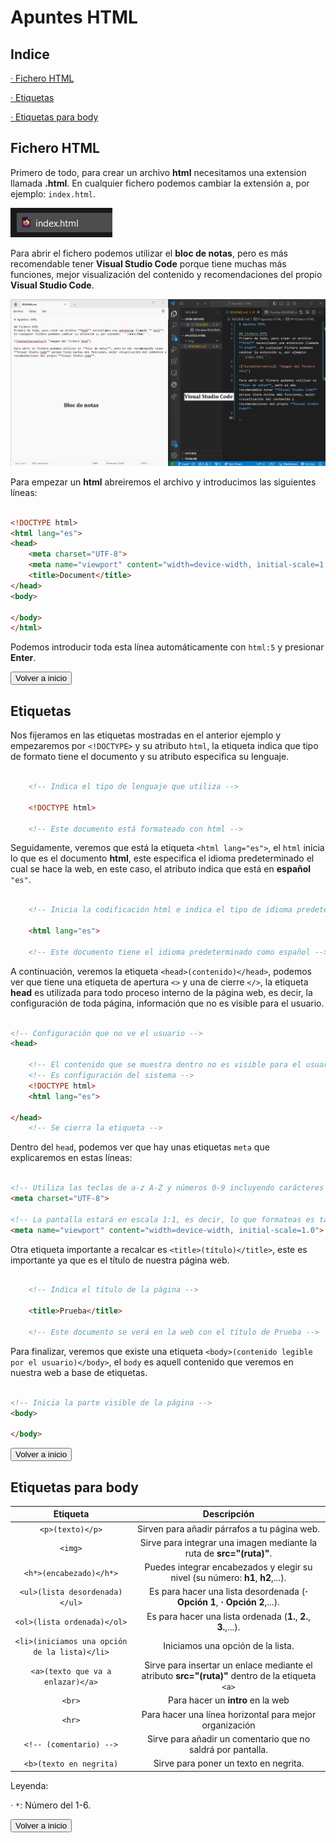 # Apuntes HTML

## Indice

[· Fichero HTML](./README.md#fichero-html "Fichero html")

[· Etiquetas](./README.md#etiquetas "Etiquetas")

[· Etiquetas para body](./README.md#etiquetas-para-body "Etiquetas para body")

## Fichero HTML
Primero de todo, para crear un archivo **html** necesitamos una extension llamada **.html**. En cualquier fichero podemos cambiar la extensión a, por ejemplo: ```index.html```.

![Imagen de fichero html](./img/ficherohtml.png "Imagen del fichero html")

Para abrir el fichero podemos utilizar el **bloc de notas**, pero es más recomendable tener **Visual Studio Code** porque tiene muchas más funciones, mejor visualización del contenido y recomendaciones del propio **Visual Studio Code**.

![Imagen de comparación](./img/comparacion.png "Imagen de comparación")

Para empezar un **html** abreiremos el archivo y introducimos las siguientes líneas:
``` html

<!DOCTYPE html>
<html lang="es">
<head>
    <meta charset="UTF-8">
    <meta name="viewport" content="width=device-width, initial-scale=1.0">
    <title>Document</title>
</head>
<body>
    
</body>
</html>

```

Podemos introducir toda esta línea automáticamente con ```html:5``` y presionar **Enter**.

[<button> Volver a inicio </button>](./README.md#indice "Volver a inicio")

## Etiquetas

Nos fijeramos en las etiquetas mostradas en el anterior ejemplo y empezaremos por ```<!DOCTYPE>``` y su atributo ```html```, la etiqueta indica que tipo de formato tiene el documento y su atributo especifica su lenguaje.

``` html

    <!-- Indica el tipo de lenguaje que utiliza -->

    <!DOCTYPE html>

    <!-- Este documento está formateado con html -->

```

Seguidamente, veremos que está la etiqueta ```<html lang="es">```, el ```html``` inicia lo que es el documento **html**, este especifica el idioma predeterminado el cual se hace la web, en este caso, el atributo indica que está en **español** ```"es"```. 

``` html

    <!-- Inicia la codificación html e indica el tipo de idioma predeterminado -->

    <html lang="es">

    <!-- Este documento tiene el idioma predeterminado como español -->

```

A continuación, veremos la etiqueta ```<head>(contenido)</head>```, podemos ver que tiene una etiqueta de apertura ```<>``` y una de cierre ```</>```, la etiqueta **head** es utilizada para todo proceso interno de la página web, es decir, la configuración de toda página, información que no es visible para el usuario.

``` html

<!-- Configuración que no ve el usuario -->
<head>

    <!-- El contenido que se muestra dentro no es visible para el usuario -->
    <!-- Es configuración del sistema -->
    <!DOCTYPE html>
    <html lang="es">

</head>
    <!-- Se cierra la etiqueta -->

```

Dentro del ```head```, podemos ver que hay unas etiquetas ```meta``` que explicaremos en estas líneas:

``` html

<!-- Utiliza las teclas de a-z A-Z y números 0-9 incluyendo carácteres especiales -->
<meta charset="UTF-8">

<!-- La pantalla estará en escala 1:1, es decir, lo que formateas es tal cuál se muestra -->
<meta name="viewport" content="width=device-width, initial-scale=1.0">

```

Otra etiqueta importante a recalcar es ```<title>(título)</title>```, este es importante ya que es el título de nuestra página web.

``` html

    <!-- Indica el título de la página -->

    <title>Prueba</title>

    <!-- Este documento se verá en la web con el título de Prueba -->

```

Para finalizar, veremos que existe una etiqueta ```<body>(contenido legible por el usuario)</body>```, el ```body``` es aquell contenido que veremos en nuestra web a base de etiquetas.

``` html

<!-- Inicia la parte visible de la página -->
<body>

</body>

```

[<button> Volver a inicio </button>](./README.md#indice "Volver a inicio")

## Etiquetas para body

| Etiqueta | Descripción |
|:-------------------------:|:----------------------------------------------------------------:|
| ``<p>(texto)</p>`` | Sirven para añadir párrafos a tu página web. |
| ``<img>``| Sirve para integrar una imagen mediante la ruta de **src="(ruta)"**. | 
| ``<h*>(encabezado)</h*>`` | Puedes integrar encabezados y elegir su nivel (su número: **h1**, **h2**,...). |
| ``<ul>(lista desordenada)</ul>`` | Es para hacer una lista desordenada (**· Opción 1**, **· Opción 2**,...). |
| ``<ol>(lista ordenada)</ol>`` | Es para hacer una lista ordenada (**1.**, **2.**, **3.**,...). |
| ``<li>(iniciamos una opción de la lista)</li>``| Iniciamos una opción de la lista. |
| ``<a>(texto que va a enlazar)</a>`` | Sirve para insertar un enlace mediante el atributo **src="(ruta)"** dentro de la etiqueta ``<a>`` |
| ``<br>`` | Para hacer un **intro** en la web |
| ``<hr>`` | Para hacer una línea horizontal para mejor organización |
| ``<!-- (comentario) -->`` | Sirve para añadir un comentario que no saldrá por pantalla. |
| ``<b>(texto en negrita)`` | Sirve para poner un texto en negrita. |


Leyenda:

· ``*``: Número del 1-6.


[<button> Volver a inicio </button>](./README.md#indice "Volver a inicio")